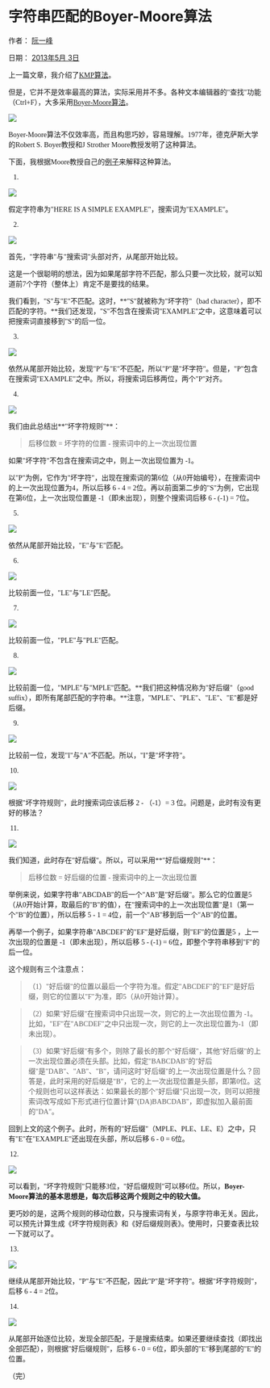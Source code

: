 # 字符串匹配的Boyer-Moore算法

作者： [阮一峰][0]

日期： [2013年5月 3日][1]

<font face=微软雅黑>

上一篇文章，我介绍了[KMP算法][2]。

但是，它并不是效率最高的算法，实际采用并不多。各种文本编辑器的"查找"功能（Ctrl+F），大多采用[Boyer-Moore算法][3]。

![][4]

Boyer-Moore算法不仅效率高，而且构思巧妙，容易理解。1977年，德克萨斯大学的Robert S. Boyer教授和J Strother Moore教授发明了这种算法。

下面，我根据Moore教授自己的[例子][5]来解释这种算法。

1.

![][6]

假定字符串为"HERE IS A SIMPLE EXAMPLE"，搜索词为"EXAMPLE"。

2.

![][7]

首先，"字符串"与"搜索词"头部对齐，从尾部开始比较。

这是一个很聪明的想法，因为如果尾部字符不匹配，那么只要一次比较，就可以知道前7个字符（整体上）肯定不是要找的结果。

我们看到，"S"与"E"不匹配。这时，**"S"就被称为"坏字符"（bad character），即不匹配的字符。**我们还发现，"S"不包含在搜索词"EXAMPLE"之中，这意味着可以把搜索词直接移到"S"的后一位。

3.

![][8]

依然从尾部开始比较，发现"P"与"E"不匹配，所以"P"是"坏字符"。但是，"P"包含在搜索词"EXAMPLE"之中。所以，将搜索词后移两位，两个"P"对齐。

4.

![][9]

我们由此总结出**"坏字符规则"**：

> 后移位数 = 坏字符的位置 - 搜索词中的上一次出现位置

如果"坏字符"不包含在搜索词之中，则上一次出现位置为 -1。

以"P"为例，它作为"坏字符"，出现在搜索词的第6位（从0开始编号），在搜索词中的上一次出现位置为4，所以后移 6 - 4 = 2位。再以前面第二步的"S"为例，它出现在第6位，上一次出现位置是 -1（即未出现），则整个搜索词后移 6 - (-1) = 7位。

5.

![][10]

依然从尾部开始比较，"E"与"E"匹配。

6.

![][11]

比较前面一位，"LE"与"LE"匹配。

7.

![][12]

比较前面一位，"PLE"与"PLE"匹配。

8.

![][13]

比较前面一位，"MPLE"与"MPLE"匹配。**我们把这种情况称为"好后缀"（good suffix），即所有尾部匹配的字符串。**注意，"MPLE"、"PLE"、"LE"、"E"都是好后缀。

9.

![][14]

比较前一位，发现"I"与"A"不匹配。所以，"I"是"坏字符"。

10.

![][15]

根据"坏字符规则"，此时搜索词应该后移 2 - （-1）= 3 位。问题是，此时有没有更好的移法？

11.

![][13]

我们知道，此时存在"好后缀"。所以，可以采用**"好后缀规则"**：

> 后移位数 = 好后缀的位置 - 搜索词中的上一次出现位置

举例来说，如果字符串"ABCDAB"的后一个"AB"是"好后缀"。那么它的位置是5（从0开始计算，取最后的"B"的值），在"搜索词中的上一次出现位置"是1（第一个"B"的位置），所以后移 5 - 1 = 4位，前一个"AB"移到后一个"AB"的位置。

再举一个例子，如果字符串"ABCDEF"的"EF"是好后缀，则"EF"的位置是5 ，上一次出现的位置是 -1（即未出现），所以后移 5 - (-1) = 6位，即整个字符串移到"F"的后一位。

这个规则有三个注意点：

> （1）"好后缀"的位置以最后一个字符为准。假定"ABCDEF"的"EF"是好后缀，则它的位置以"F"为准，即5（从0开始计算）。

> （2）如果"好后缀"在搜索词中只出现一次，则它的上一次出现位置为 -1。比如，"EF"在"ABCDEF"之中只出现一次，则它的上一次出现位置为-1（即未出现）。

> （3）如果"好后缀"有多个，则除了最长的那个"好后缀"，其他"好后缀"的上一次出现位置必须在头部。比如，假定"BABCDAB"的"好后缀"是"DAB"、"AB"、"B"，请问这时"好后缀"的上一次出现位置是什么？回答是，此时采用的好后缀是"B"，它的上一次出现位置是头部，即第0位。这个规则也可以这样表达：如果最长的那个"好后缀"只出现一次，则可以把搜索词改写成如下形式进行位置计算"(DA)BABCDAB"，即虚拟加入最前面的"DA"。

回到上文的这个例子。此时，所有的"好后缀"（MPLE、PLE、LE、E）之中，只有"E"在"EXAMPLE"还出现在头部，所以后移 6 - 0 = 6位。 

12.

![][16]

可以看到，"坏字符规则"只能移3位，"好后缀规则"可以移6位。所以，**Boyer-Moore算法的基本思想是，每次后移这两个规则之中的较大值。**

更巧妙的是，这两个规则的移动位数，只与搜索词有关，与原字符串无关。因此，可以预先计算生成《坏字符规则表》和《好后缀规则表》。使用时，只要查表比较一下就可以了。

13.

![][17]

继续从尾部开始比较，"P"与"E"不匹配，因此"P"是"坏字符"。根据"坏字符规则"，后移 6 - 4 = 2位。

14.

![][18]

从尾部开始逐位比较，发现全部匹配，于是搜索结束。如果还要继续查找（即找出全部匹配），则根据"好后缀规则"，后移 6 - 0 = 6位，即头部的"E"移到尾部的"E"的位置。

（完）

</font>

[0]: http://www.ruanyifeng.com
[1]: http://www.ruanyifeng.com/blog/2013/05/
[2]: http://www.ruanyifeng.com/blog/2013/05/Knuth%E2%80%93Morris%E2%80%93Pratt_algorithm.html
[3]: http://en.wikipedia.org/wiki/Boyer%E2%80%93Moore_string_search_algorithm
[4]: ../img/bg2013050301.jpg
[5]: http://www.cs.utexas.edu/~moore/best-ideas/string-searching/fstrpos-example.html
[6]: ../img/bg2013050302.png
[7]: ../img/bg2013050303.png
[8]: ../img/bg2013050304.png
[9]: ../img/bg2013050305.png
[10]: ../img/bg2013050306.png
[11]: ../img/bg2013050307.png
[12]: ../img/bg2013050308.png
[13]: ../img/bg2013050309.png
[14]: ../img/bg2013050310.png
[15]: ../img/bg2013050311.png
[16]: ../img/bg2013050312.png
[17]: ../img/bg2013050313.png
[18]: ../img/bg2013050314.png